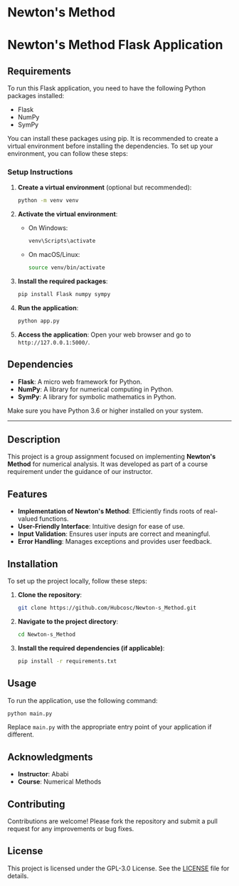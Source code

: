 # Newton's Method
# Newton's Method Flask Application

## Requirements

To run this Flask application, you need to have the following Python packages installed:

- Flask
- NumPy
- SymPy

You can install these packages using pip. It is recommended to create a virtual environment before installing the dependencies. To set up your environment, you can follow these steps:

### Setup Instructions

1. **Create a virtual environment** (optional but recommended):
   ```bash
   python -m venv venv
   ```
   
2. **Activate the virtual environment**:
   - On Windows:
     ```bash
     venv\Scripts\activate
     ```
   - On macOS/Linux:
     ```bash
     source venv/bin/activate
     ```

3. **Install the required packages**:
   ```bash
   pip install Flask numpy sympy
   ```

4. **Run the application**:
   ```bash
   python app.py
   ```

5. **Access the application**:
   Open your web browser and go to `http://127.0.0.1:5000/`.

## Dependencies

- **Flask**: A micro web framework for Python.
- **NumPy**: A library for numerical computing in Python.
- **SymPy**: A library for symbolic mathematics in Python.

Make sure you have Python 3.6 or higher installed on your system.

-----------------------------------------------------------------------

## Description
This project is a group assignment focused on implementing **Newton's Method** for numerical analysis. It was developed as part of a course requirement under the guidance of our instructor.

## Features
- **Implementation of Newton's Method**: Efficiently finds roots of real-valued functions.
- **User-Friendly Interface**: Intuitive design for ease of use.
- **Input Validation**: Ensures user inputs are correct and meaningful.
- **Error Handling**: Manages exceptions and provides user feedback.

## Installation
To set up the project locally, follow these steps:

1. **Clone the repository**:
   ```bash
   git clone https://github.com/Hubcosc/Newton-s_Method.git
   ```

2. **Navigate to the project directory**:
   ```bash
   cd Newton-s_Method
   ```

3. **Install the required dependencies (if applicable)**:
   ```bash
   pip install -r requirements.txt
   ```

## Usage
To run the application, use the following command:
```bash
python main.py
```
Replace `main.py` with the appropriate entry point of your application if different.

## Acknowledgments
- **Instructor**: Ababi
- **Course**: Numerical Methods

## Contributing
Contributions are welcome! Please fork the repository and submit a pull request for any improvements or bug fixes.

## License
This project is licensed under the GPL-3.0 License. See the [LICENSE](LICENSE) file for details.